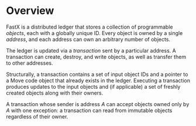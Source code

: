 # Overview

FastX is a distributed ledger that stores a collection of programmable *objects*, each with a globally unique ID. Every object is owned by a single *address*, and each address can own an arbitrary number of objects.

The ledger is updated via a *transaction* sent by a particular address. A transaction can create, destroy, and write objects, as well as transfer them to other addresses.

Structurally, a transaction contains a set of input object IDs and a pointer to a Move code object that already exists in the ledger. Executing a transaction produces updates to the input objects and (if applicable) a set of freshly created objects along with their owners.

A transaction whose sender is address *A* can accept objects owned only by *A* with one exception: a transaction can read from immutable objects regardless of their owner.
